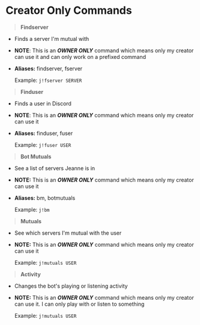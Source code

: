 # Creator Only Commands

>**Findserver**

* Finds a server I'm mutual with
* **NOTE**: This is an ***OWNER ONLY*** command which means only my creator can use it and can only work on a prefixed command
* **Aliases:** findserver, fserver

    Example: `j!fserver SERVER`

>**Finduser**

* Finds a user in Discord
* **NOTE**: This is an ***OWNER ONLY*** command which means only my creator can use it
* **Aliases:** finduser, fuser

    Example: `j!fuser USER`

>**Bot Mutuals**

* See a list of servers Jeanne is in
* **NOTE:** This is an ***OWNER ONLY*** command which means only my creator can use it
* **Aliases:** bm, botmutuals

    Example: `j!bm`

>**Mutuals**

* See which servers I'm mutual with the user
* **NOTE:** This is an ***OWNER ONLY*** command which means only my creator can use it

    Example: `j!mutuals USER`

>**Activity**

* Changes the bot's playing or listening activity
* **NOTE:** This is an ***OWNER ONLY*** command which means only my creator can use it. I can only play with or listen to something

    Example: `j!mutuals USER`
